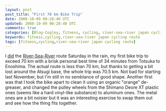 ```yaml
---           
layout: post
post_title: "First 70 km Bike Trip"
date: 2008-10-09 00:28:40 UTC
updated: 2008-10-09 00:28:40 UTC
comments: true
categories: [Blog-Cogley, fitness, cycling, river-sea-river japan cycling route]
keywords: fitness,cycling,river-sea-river japan cycling route
tags: [fitness,cycling,river-sea-river japan cycling route]
---
```

 
I [did](http://rick.cogley.info/goodies/reference/cogley-cycling-training-log.php) the [River-Sea-River](http://maps.google.com/maps/ms?ie=UTF8&hl=en&msa=0&msid=103784915361440638280.000455562e15ff1532d54&z=11) route Saturday in the rain, my first bike trip to exceed 70 km with a brisk personal best time of 34 minutes from Totsuka to Enoshima. The actual route is less than 70 km, but thanks to getting a bit lost around the Atsugi base, the whole trip was 70.5 km. Not bad for starting last November, but I'm still in no semblance of good shape. Another first was that I took the bike apart to clean it using an organic "orange" de-greaser, and changed the pulley wheels from the Shimano Deore XT plastic ones (seems like a hard vinyl-like substance) to aluminum ones. The metal ones are a bit noisier but it was an interesting exercise to swap them out and see how the thing fits together.<br /><br />